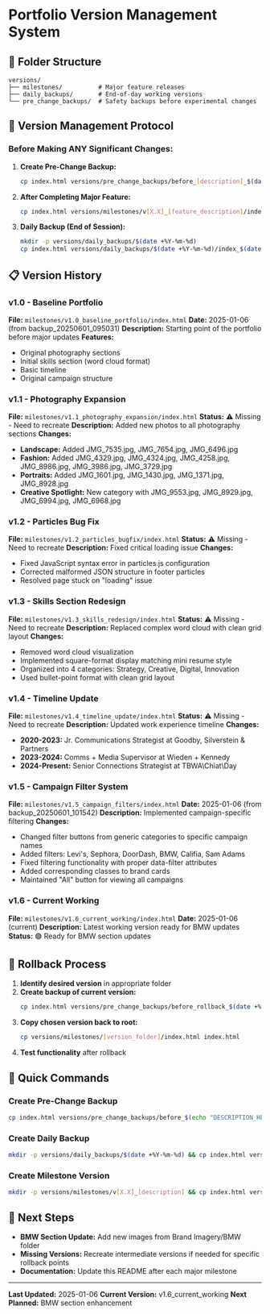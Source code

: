 # Portfolio Version Management System

## 📁 Folder Structure

```
versions/
├── milestones/          # Major feature releases
├── daily_backups/       # End-of-day working versions
└── pre_change_backups/  # Safety backups before experimental changes
```

## 🎯 Version Management Protocol

### Before Making ANY Significant Changes:

1. **Create Pre-Change Backup:**
   ```bash
   cp index.html versions/pre_change_backups/before_[description]_$(date +%Y-%m-%d_%H%M%S).html
   ```

2. **After Completing Major Feature:**
   ```bash
   cp index.html versions/milestones/v[X.X]_[feature_description]/index.html
   ```

3. **Daily Backup (End of Session):**
   ```bash
   mkdir -p versions/daily_backups/$(date +%Y-%m-%d)
   cp index.html versions/daily_backups/$(date +%Y-%m-%d)/index_$(date +%H%M%S).html
   ```

## 📋 Version History

### v1.0 - Baseline Portfolio
**File:** `milestones/v1.0_baseline_portfolio/index.html`
**Date:** 2025-01-06 (from backup_20250601_095031)
**Description:** Starting point of the portfolio before major updates
**Features:**
- Original photography sections
- Initial skills section (word cloud format)
- Basic timeline
- Original campaign structure

### v1.1 - Photography Expansion
**File:** `milestones/v1.1_photography_expansion/index.html`
**Status:** ⚠️ Missing - Need to recreate
**Description:** Added new photos to all photography sections
**Changes:**
- **Landscape:** Added JMG_7535.jpg, JMG_7654.jpg, JMG_6496.jpg
- **Fashion:** Added JMG_4329.jpg, JMG_4324.jpg, JMG_4258.jpg, JMG_8986.jpg, JMG_3986.jpg, JMG_3729.jpg
- **Portraits:** Added JMG_1601.jpg, JMG_1430.jpg, JMG_1371.jpg, JMG_8928.jpg
- **Creative Spotlight:** New category with JMG_9553.jpg, JMG_8929.jpg, JMG_6994.jpg, JMG_6968.jpg

### v1.2 - Particles Bug Fix
**File:** `milestones/v1.2_particles_bugfix/index.html`
**Status:** ⚠️ Missing - Need to recreate
**Description:** Fixed critical loading issue
**Changes:**
- Fixed JavaScript syntax error in particles.js configuration
- Corrected malformed JSON structure in footer particles
- Resolved page stuck on "loading" issue

### v1.3 - Skills Section Redesign
**File:** `milestones/v1.3_skills_redesign/index.html`
**Status:** ⚠️ Missing - Need to recreate
**Description:** Replaced complex word cloud with clean grid layout
**Changes:**
- Removed word cloud visualization
- Implemented square-format display matching mini resume style
- Organized into 4 categories: Strategy, Creative, Digital, Innovation
- Used bullet-point format with clean grid layout

### v1.4 - Timeline Update
**File:** `milestones/v1.4_timeline_update/index.html`
**Status:** ⚠️ Missing - Need to recreate
**Description:** Updated work experience timeline
**Changes:**
- **2020-2023:** Jr. Communications Strategist at Goodby, Silverstein & Partners
- **2023-2024:** Comms + Media Supervisor at Wieden + Kennedy
- **2024-Present:** Senior Connections Strategist at TBWA\Chiat\Day

### v1.5 - Campaign Filter System
**File:** `milestones/v1.5_campaign_filters/index.html`
**Date:** 2025-01-06 (from backup_20250601_101542)
**Description:** Implemented campaign-specific filtering
**Changes:**
- Changed filter buttons from generic categories to specific campaign names
- Added filters: Levi's, Sephora, DoorDash, BMW, Califia, Sam Adams
- Fixed filtering functionality with proper data-filter attributes
- Added corresponding classes to brand cards
- Maintained "All" button for viewing all campaigns

### v1.6 - Current Working
**File:** `milestones/v1.6_current_working/index.html`
**Date:** 2025-01-06 (current)
**Description:** Latest working version ready for BMW updates
**Status:** 🟢 Ready for BMW section updates

## 🔄 Rollback Process

1. **Identify desired version** in appropriate folder
2. **Create backup of current version:**
   ```bash
   cp index.html versions/pre_change_backups/before_rollback_$(date +%Y-%m-%d_%H%M%S).html
   ```
3. **Copy chosen version back to root:**
   ```bash
   cp versions/milestones/[version_folder]/index.html index.html
   ```
4. **Test functionality** after rollback

## 📝 Quick Commands

### Create Pre-Change Backup
```bash
cp index.html versions/pre_change_backups/before_$(echo "DESCRIPTION_HERE")_$(date +%Y-%m-%d_%H%M%S).html
```

### Create Daily Backup
```bash
mkdir -p versions/daily_backups/$(date +%Y-%m-%d) && cp index.html versions/daily_backups/$(date +%Y-%m-%d)/index_$(date +%H%M%S).html
```

### Create Milestone Version
```bash
mkdir -p versions/milestones/v[X.X]_[description] && cp index.html versions/milestones/v[X.X]_[description]/index.html
```

## 🎨 Next Steps

- **BMW Section Update:** Add new images from Brand Imagery/BMW folder
- **Missing Versions:** Recreate intermediate versions if needed for specific rollback points
- **Documentation:** Update this README after each major milestone

---

**Last Updated:** 2025-01-06
**Current Version:** v1.6_current_working
**Next Planned:** BMW section enhancement 
